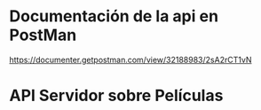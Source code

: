 # Documentación de la api en PostMan

https://documenter.getpostman.com/view/32188983/2sA2rCT1vN

# API Servidor sobre  Películas
